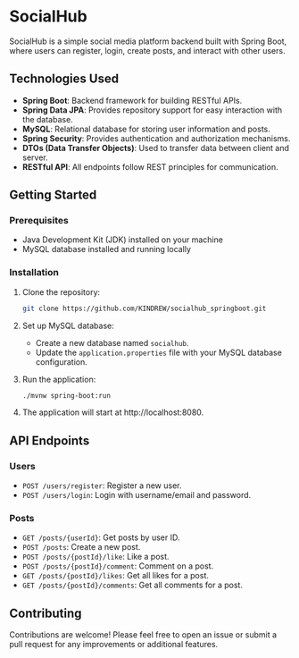 # SocialHub

SocialHub is a simple social media platform backend built with Spring Boot, where users can register, login, create posts, and interact with other users.

## Technologies Used

- **Spring Boot**: Backend framework for building RESTful APIs.
- **Spring Data JPA**: Provides repository support for easy interaction with the database.
- **MySQL**: Relational database for storing user information and posts.
- **Spring Security**: Provides authentication and authorization mechanisms.
- **DTOs (Data Transfer Objects)**: Used to transfer data between client and server.
- **RESTful API**: All endpoints follow REST principles for communication.

## Getting Started

### Prerequisites

- Java Development Kit (JDK) installed on your machine
- MySQL database installed and running locally

### Installation

1. Clone the repository:

   ```bash
   git clone https://github.com/KINDREW/socialhub_springboot.git
   ```

2. Set up MySQL database:

   - Create a new database named `socialhub`.
   - Update the `application.properties` file with your MySQL database configuration.

3. Run the application:

   ```bash
   ./mvnw spring-boot:run
   ```

4. The application will start at http://localhost:8080.

## API Endpoints

### Users

- `POST /users/register`: Register a new user.
- `POST /users/login`: Login with username/email and password.

### Posts

- `GET /posts/{userId}`: Get posts by user ID.
- `POST /posts`: Create a new post.
- `POST /posts/{postId}/like`: Like a post.
- `POST /posts/{postId}/comment`: Comment on a post.
- `GET /posts/{postId}/likes`: Get all likes for a post.
- `GET /posts/{postId}/comments`: Get all comments for a post.

## Contributing

Contributions are welcome! Please feel free to open an issue or submit a pull request for any improvements or additional features.
